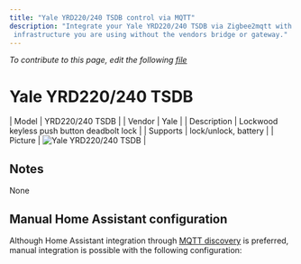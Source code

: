 ```yaml
---
title: "Yale YRD220/240 TSDB control via MQTT"
description: "Integrate your Yale YRD220/240 TSDB via Zigbee2mqtt with whatever smart home
 infrastructure you are using without the vendors bridge or gateway."
---
```


*To contribute to this page, edit the following
[file](https://github.com/Koenkk/zigbee2mqtt.io/blob/master/docs/devices/YRD220_240_TSDB.md)*

# Yale YRD220/240 TSDB

| Model | YRD220/240 TSDB  |
| Vendor  | Yale  |
| Description | Lockwood keyless push button deadbolt lock |
| Supports | lock/unlock, battery |
| Picture | ![Yale YRD220/240 TSDB](./assets/devices/YRD220-240-TSDB.jpg) |

## Notes

None

## Manual Home Assistant configuration
Although Home Assistant integration through [MQTT discovery](../integration/home_assistant) is preferred,
manual integration is possible with the following configuration:
